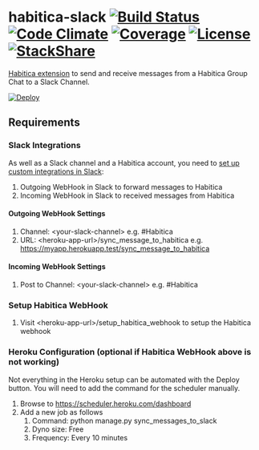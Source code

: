 # habitica-slack [![Build Status](https://img.shields.io/travis/niteshpatel/habitica-slack.svg)](https://travis-ci.org/niteshpatel/habitica-slack) [![Code Climate](https://img.shields.io/codeclimate/github/niteshpatel/habitica-slack.svg?maxAge=3600)](https://codeclimate.com/github/niteshpatel/habitica-slack) [![Coverage](https://img.shields.io/codeclimate/coverage/github/niteshpatel/habitica-slack.svg?maxAge=3600)](https://codeclimate.com/github/niteshpatel/habitica-slack/coverage) [![License](https://img.shields.io/github/license/niteshpatel/habitica-slack.svg?maxAge=3600)](https://raw.githubusercontent.com/niteshpatel/habitica-slack/master/LICENSE.txt) [![StackShare](http://img.shields.io/badge/tech-stack-0690fa.svg?style=flat)](http://stackshare.io/niteshpatel/habitica-slack)
[Habitica extension](http://habitica.wikia.com/wiki/Slack_Chat_Integration) to send and receive messages from a Habitica Group Chat to a Slack Channel.  

[![Deploy](https://www.herokucdn.com/deploy/button.svg)](https://heroku.com/deploy?template=https://github.com/casmith/habitica-slack)

## Requirements

### Slack Integrations
As well as a Slack channel and a Habitica account, you need to [set up custom integrations in Slack](https://slack.com/apps/manage/custom-integrations):

1. Outgoing WebHook in Slack to forward messages to Habitica
1. Incoming WebHook in Slack to received messages from Habitica

#### Outgoing WebHook Settings
1. Channel: &lt;your-slack-channel&gt; e.g. #Habitica
1. URL: &lt;heroku-app-url&gt;/sync_message_to_habitica e.g. https://myapp.herokuapp.test/sync_message_to_habitica

#### Incoming WebHook Settings
1. Post to Channel: &lt;your-slack-channel&gt; e.g. #Habitica

### Setup Habitica WebHook
1. Visit &lt;heroku-app-url&gt;/setup_habitica_webhook to setup the Habitica webhook

### Heroku Configuration (optional if Habitica WebHook above is not working)
Not everything in the Heroku setup can be automated with the Deploy button.  You will need to add the command for the scheduler manually.

1. Browse to https://scheduler.heroku.com/dashboard
1. Add a new job as follows
    1. Command: python manage.py sync_messages_to_slack
    1. Dyno size: Free
    1. Frequency: Every 10 minutes
    
